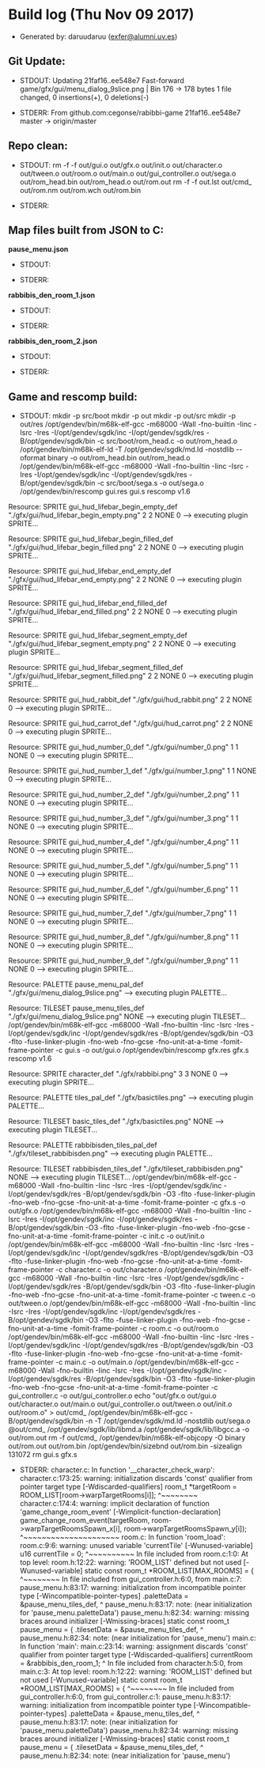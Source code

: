 # Build log (Thu Nov 09 2017)

* Generated by: daruudaruu (exfer@alumni.uv.es)

## Git Update:

* STDOUT:
Updating 21faf16..ee548e7
Fast-forward
 game/gfx/gui/menu_dialog_9slice.png | Bin 176 -> 178 bytes
 1 file changed, 0 insertions(+), 0 deletions(-)

* STDERR:
From github.com:cegonse/rabibbi-game
   21faf16..ee548e7  master     -> origin/master

## Repo clean:

* STDOUT:
rm -f  -f out/gui.o out/gfx.o out/init.o out/character.o out/tween.o out/room.o out/main.o out/gui_controller.o out/sega.o out/rom_head.bin out/rom_head.o out/rom.out
rm -f  -f out.lst out/cmd_ out/rom.nm out/rom.wch out/rom.bin

* STDERR:

## Map files built from JSON to C:

**pause_menu.json**

* STDOUT:

* STDERR:

**rabbibis_den_room_1.json**

* STDOUT:

* STDERR:

**rabbibis_den_room_2.json**

* STDOUT:

* STDERR:

## Game and rescomp build:

* STDOUT:
mkdir -p src/boot
mkdir -p out
mkdir -p out/src
mkdir -p out/res
/opt/gendev/bin/m68k-elf-gcc  -m68000 -Wall -fno-builtin -Iinc -Isrc -Ires -I/opt/gendev/sgdk/inc -I/opt/gendev/sgdk/res -B/opt/gendev/sgdk/bin -c src/boot/rom_head.c -o out/rom_head.o
/opt/gendev/bin/m68k-elf-ld -T /opt/gendev/sgdk/md.ld -nostdlib --oformat binary -o out/rom_head.bin out/rom_head.o
/opt/gendev/bin/m68k-elf-gcc  -m68000 -Wall -fno-builtin -Iinc -Isrc -Ires -I/opt/gendev/sgdk/inc -I/opt/gendev/sgdk/res -B/opt/gendev/sgdk/bin -c src/boot/sega.s -o out/sega.o
/opt/gendev/bin/rescomp gui.res gui.s
rescomp v1.6

Resource: SPRITE gui_hud_lifebar_begin_empty_def "./gfx/gui/hud_lifebar_begin_empty.png" 2 2 NONE 0
--> executing plugin SPRITE...

Resource: SPRITE gui_hud_lifebar_begin_filled_def "./gfx/gui/hud_lifebar_begin_filled.png" 2 2 NONE 0
--> executing plugin SPRITE...

Resource: SPRITE gui_hud_lifebar_end_empty_def "./gfx/gui/hud_lifebar_end_empty.png" 2 2 NONE 0
--> executing plugin SPRITE...

Resource: SPRITE gui_hud_lifebar_end_filled_def "./gfx/gui/hud_lifebar_end_filled.png" 2 2 NONE 0
--> executing plugin SPRITE...

Resource: SPRITE gui_hud_lifebar_segment_empty_def "./gfx/gui/hud_lifebar_segment_empty.png" 2 2 NONE 0
--> executing plugin SPRITE...

Resource: SPRITE gui_hud_lifebar_segment_filled_def "./gfx/gui/hud_lifebar_segment_filled.png" 2 2 NONE 0
--> executing plugin SPRITE...

Resource: SPRITE gui_hud_rabbit_def "./gfx/gui/hud_rabbit.png" 2 2 NONE 0
--> executing plugin SPRITE...

Resource: SPRITE gui_hud_carrot_def "./gfx/gui/hud_carrot.png" 2 2 NONE 0
--> executing plugin SPRITE...

Resource: SPRITE gui_hud_number_0_def "./gfx/gui/number_0.png" 1 1 NONE 0
--> executing plugin SPRITE...

Resource: SPRITE gui_hud_number_1_def "./gfx/gui/number_1.png" 1 1 NONE 0
--> executing plugin SPRITE...

Resource: SPRITE gui_hud_number_2_def "./gfx/gui/number_2.png" 1 1 NONE 0
--> executing plugin SPRITE...

Resource: SPRITE gui_hud_number_3_def "./gfx/gui/number_3.png" 1 1 NONE 0
--> executing plugin SPRITE...

Resource: SPRITE gui_hud_number_4_def "./gfx/gui/number_4.png" 1 1 NONE 0
--> executing plugin SPRITE...

Resource: SPRITE gui_hud_number_5_def "./gfx/gui/number_5.png" 1 1 NONE 0
--> executing plugin SPRITE...

Resource: SPRITE gui_hud_number_6_def "./gfx/gui/number_6.png" 1 1 NONE 0
--> executing plugin SPRITE...

Resource: SPRITE gui_hud_number_7_def "./gfx/gui/number_7.png" 1 1 NONE 0
--> executing plugin SPRITE...

Resource: SPRITE gui_hud_number_8_def "./gfx/gui/number_8.png" 1 1 NONE 0
--> executing plugin SPRITE...

Resource: SPRITE gui_hud_number_9_def "./gfx/gui/number_9.png" 1 1 NONE 0
--> executing plugin SPRITE...

Resource: PALETTE pause_menu_pal_def "./gfx/gui/menu_dialog_9slice.png"
--> executing plugin PALETTE...

Resource: TILESET pause_menu_tiles_def "./gfx/gui/menu_dialog_9slice.png" NONE
--> executing plugin TILESET...
/opt/gendev/bin/m68k-elf-gcc  -m68000 -Wall -fno-builtin -Iinc -Isrc -Ires -I/opt/gendev/sgdk/inc -I/opt/gendev/sgdk/res -B/opt/gendev/sgdk/bin -O3 -flto -fuse-linker-plugin -fno-web -fno-gcse -fno-unit-at-a-time -fomit-frame-pointer -c gui.s -o out/gui.o
/opt/gendev/bin/rescomp gfx.res gfx.s
rescomp v1.6

Resource: SPRITE character_def "./gfx/rabbibi.png" 3 3 NONE 0
--> executing plugin SPRITE...

Resource: PALETTE tiles_pal_def "./gfx/basictiles.png"
--> executing plugin PALETTE...

Resource: TILESET basic_tiles_def "./gfx/basictiles.png" NONE
--> executing plugin TILESET...

Resource: PALETTE rabbibisden_tiles_pal_def "./gfx/tileset_rabbibisden.png"
--> executing plugin PALETTE...

Resource: TILESET rabbibisden_tiles_def "./gfx/tileset_rabbibisden.png" NONE
--> executing plugin TILESET...
/opt/gendev/bin/m68k-elf-gcc  -m68000 -Wall -fno-builtin -Iinc -Isrc -Ires -I/opt/gendev/sgdk/inc -I/opt/gendev/sgdk/res -B/opt/gendev/sgdk/bin -O3 -flto -fuse-linker-plugin -fno-web -fno-gcse -fno-unit-at-a-time -fomit-frame-pointer -c gfx.s -o out/gfx.o
/opt/gendev/bin/m68k-elf-gcc  -m68000 -Wall -fno-builtin -Iinc -Isrc -Ires -I/opt/gendev/sgdk/inc -I/opt/gendev/sgdk/res -B/opt/gendev/sgdk/bin -O3 -flto -fuse-linker-plugin -fno-web -fno-gcse -fno-unit-at-a-time -fomit-frame-pointer -c init.c -o out/init.o
/opt/gendev/bin/m68k-elf-gcc  -m68000 -Wall -fno-builtin -Iinc -Isrc -Ires -I/opt/gendev/sgdk/inc -I/opt/gendev/sgdk/res -B/opt/gendev/sgdk/bin -O3 -flto -fuse-linker-plugin -fno-web -fno-gcse -fno-unit-at-a-time -fomit-frame-pointer -c character.c -o out/character.o
/opt/gendev/bin/m68k-elf-gcc  -m68000 -Wall -fno-builtin -Iinc -Isrc -Ires -I/opt/gendev/sgdk/inc -I/opt/gendev/sgdk/res -B/opt/gendev/sgdk/bin -O3 -flto -fuse-linker-plugin -fno-web -fno-gcse -fno-unit-at-a-time -fomit-frame-pointer -c tween.c -o out/tween.o
/opt/gendev/bin/m68k-elf-gcc  -m68000 -Wall -fno-builtin -Iinc -Isrc -Ires -I/opt/gendev/sgdk/inc -I/opt/gendev/sgdk/res -B/opt/gendev/sgdk/bin -O3 -flto -fuse-linker-plugin -fno-web -fno-gcse -fno-unit-at-a-time -fomit-frame-pointer -c room.c -o out/room.o
/opt/gendev/bin/m68k-elf-gcc  -m68000 -Wall -fno-builtin -Iinc -Isrc -Ires -I/opt/gendev/sgdk/inc -I/opt/gendev/sgdk/res -B/opt/gendev/sgdk/bin -O3 -flto -fuse-linker-plugin -fno-web -fno-gcse -fno-unit-at-a-time -fomit-frame-pointer -c main.c -o out/main.o
/opt/gendev/bin/m68k-elf-gcc  -m68000 -Wall -fno-builtin -Iinc -Isrc -Ires -I/opt/gendev/sgdk/inc -I/opt/gendev/sgdk/res -B/opt/gendev/sgdk/bin -O3 -flto -fuse-linker-plugin -fno-web -fno-gcse -fno-unit-at-a-time -fomit-frame-pointer -c gui_controller.c -o out/gui_controller.o
echo "out/gfx.o out/gui.o out/character.o out/main.o out/gui_controller.o out/tween.o out/init.o out/room.o" > out/cmd_
/opt/gendev/bin/m68k-elf-gcc  -B/opt/gendev/sgdk/bin -n -T /opt/gendev/sgdk/md.ld -nostdlib out/sega.o @out/cmd_ /opt/gendev/sgdk/lib/libmd.a /opt/gendev/sgdk/lib/libgcc.a -o out/rom.out
rm -f  out/cmd_
/opt/gendev/bin/m68k-elf-objcopy  -O binary out/rom.out out/rom.bin
/opt/gendev/bin/sizebnd out/rom.bin -sizealign 131072
rm gui.s gfx.s

* STDERR:
character.c: In function '__character_check_warp':
character.c:173:25: warning: initialization discards 'const' qualifier from pointer target type [-Wdiscarded-qualifiers]
    room_t *targetRoom = ROOM_LIST[room->warpTargetRooms[i]];
                         ^~~~~~~~~
character.c:174:4: warning: implicit declaration of function 'game_change_room_event' [-Wimplicit-function-declaration]
    game_change_room_event(targetRoom, room->warpTargetRoomsSpawn_x[i], room->warpTargetRoomsSpawn_y[i]);
    ^~~~~~~~~~~~~~~~~~~~~~
room.c: In function 'room_load':
room.c:9:6: warning: unused variable 'currentTile' [-Wunused-variable]
  u16 currentTile = 0;
      ^~~~~~~~~~~
In file included from room.c:1:0:
At top level:
room.h:12:22: warning: 'ROOM_LIST' defined but not used [-Wunused-variable]
 static const room_t *ROOM_LIST[MAX_ROOMS] = {
                      ^~~~~~~~~
In file included from gui_controller.h:6:0,
                 from main.c:7:
pause_menu.h:83:17: warning: initialization from incompatible pointer type [-Wincompatible-pointer-types]
  .paletteData = &pause_menu_tiles_def,
                 ^
pause_menu.h:83:17: note: (near initialization for 'pause_menu.paletteData')
pause_menu.h:82:34: warning: missing braces around initializer [-Wmissing-braces]
 static const room_t pause_menu = { .tilesetData = &pause_menu_tiles_def,
                                  ^
pause_menu.h:82:34: note: (near initialization for 'pause_menu')
main.c: In function 'main':
main.c:23:14: warning: assignment discards 'const' qualifier from pointer target type [-Wdiscarded-qualifiers]
  currentRoom = &rabbibis_den_room_1;
              ^
In file included from character.h:5:0,
                 from main.c:3:
At top level:
room.h:12:22: warning: 'ROOM_LIST' defined but not used [-Wunused-variable]
 static const room_t *ROOM_LIST[MAX_ROOMS] = {
                      ^~~~~~~~~
In file included from gui_controller.h:6:0,
                 from gui_controller.c:1:
pause_menu.h:83:17: warning: initialization from incompatible pointer type [-Wincompatible-pointer-types]
  .paletteData = &pause_menu_tiles_def,
                 ^
pause_menu.h:83:17: note: (near initialization for 'pause_menu.paletteData')
pause_menu.h:82:34: warning: missing braces around initializer [-Wmissing-braces]
 static const room_t pause_menu = { .tilesetData = &pause_menu_tiles_def,
                                  ^
pause_menu.h:82:34: note: (near initialization for 'pause_menu')

